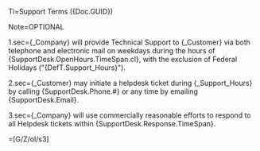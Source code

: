 Ti=Support Terms  ({Doc.GUID})

Note=OPTIONAL

1.sec={_Company} will provide Technical Support to {_Customer} via both telephone and electronic mail on weekdays during the hours of {SupportDesk.OpenHours.TimeSpan.cl}, with the exclusion of Federal Holidays ("{DefT.Support_Hours}").
 
2.sec={_Customer} may initiate a helpdesk ticket during {_Support_Hours} by calling {SupportDesk.Phone.#} or any time by emailing {SupportDesk.Email}.

3.sec={_Company} will use commercially reasonable efforts to respond to all Helpdesk tickets within {SupportDesk.Response.TimeSpan}.

=[G/Z/ol/s3]
  

